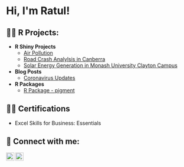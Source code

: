 <h1>Hi, I'm Ratul! 

<h2>👨‍💻 R Projects:</h2>

- <b>R Shiny Projects</b>
  - [Air Pollution](https://github.com/etc5523-2021/shiny-assessment-ratulwadhwa.git)
  - [Road Crash Analylsis in Canberra](https://github.com/ratulwadhwa/Road-Accidents-in-Canberra.git)
  - [Solar Energy Generation in Monash University Clayton Campus](https://github.com/ratulwadhwa/Road-Accidents-in-Canberra.git)
- <b>Blog Posts</b>
  - [Coronavirus Updates](https://github.com/etc5523-2021/blog-ratulwadhwa.git)
- <b>R Packages</b>
  - [R Package - pigment](https://github.com/etc5523-2021/r-package-takehome-ratulwadhwa.git)
  
<h2>👨‍💻 Certifications</h2>
  
  - Excel Skills for Business: Essentials

<h2> 🤳 Connect with me:</h2>

[<img align="left" alt="RatulWadhwa | LinkedIn" width="22px" src="https://cdn.jsdelivr.net/npm/simple-icons@v3/icons/linkedin.svg" />][linkedin]
[<img align="left" alt="RatulWadhwa | Instagram" width="22px" src="https://cdn.jsdelivr.net/npm/simple-icons@v3/icons/instagram.svg" />][instagram]

[instagram]: https://www.instagram.com/ratulwadhwaa/
[linkedin]: https://www.linkedin.com/in/ratul-wadhwa-9b5aa815b/

